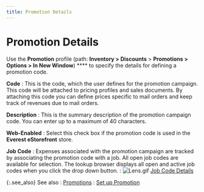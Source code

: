 ```yaml
---
title: Promotion Details
---
```


# Promotion Details


Use the **Promotion** profile (path:  **Inventory &gt; Discounts** >  **Promotions &gt;** **Options 
 &gt; In New Window**) **** to  specify the details for defining a promotion code.


**Code**
: This is the code, which the user defines for the  promotion campaign. This code will be attached to pricing profiles and  sales documents. By attaching this code you can define prices specific  to mail orders and keep track of revenues due to mail orders.


**Description**
: This is the summary description of the promotion  campaign code. You can enter up to a maximum of 40 characters.


**Web-Enabled**
: Select this check box if the promotion code is used  in the **Everest eStorefront** store.


**Job Code**
: Expenses associated with the promotion campaign  are tracked by associating the promotion code with a job. All open job  codes are available for selection. The lookup browser displays all open  and active job codes when you click the drop down button.
: ![Lens.gif]({{site.mi_baseurl}}/img/lens.gif) [Job  Code Details]({{site.sc_chm}}/misc/job_costing_details.html)


{:.see_also}
See also
: [Promotions]({{site.mi_baseurl}}/misc/promotions.html)
: [Set up Promotion]({{site.mi_baseurl}}/item-profile-details/item-pricing/promotions/set_up_promotion.html)
